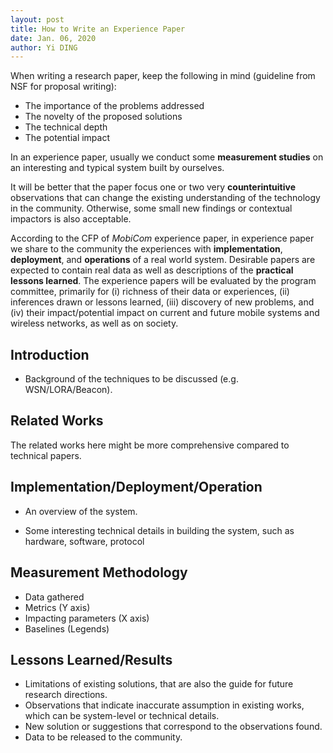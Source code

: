 ```yaml
---
layout: post
title: How to Write an Experience Paper
date: Jan. 06, 2020
author: Yi DING
---
```




When writing a research paper, keep the following in mind (guideline from NSF for proposal writing):

- The importance of the problems addressed
- The novelty of the proposed solutions
- The technical depth
- The potential impact



In an experience paper, usually we conduct some **measurement studies** on an interesting and typical system built by ourselves.



It will be better that the paper focus one or two very **counterintuitive** observations that can change the existing understanding of the technology in the community. Otherwise, some small new findings or contextual impactors is also acceptable.



According to the CFP of *MobiCom* experience paper, in experience paper we share to the community the experiences with **implementation**, **deployment**, and **operations** of a real world system. Desirable papers are expected to contain real data as well as descriptions of the **practical lessons learned**. The experience papers will be evaluated by the program committee, primarily for (i) richness of their data or experiences, (ii) inferences drawn or lessons learned, (iii) discovery of new problems, and (iv) their impact/potential impact on current and future mobile systems and wireless networks, as well as on society. 



## Introduction

* Background of the techniques to be discussed (e.g. WSN/LORA/Beacon).

## Related Works

The related works here might be more comprehensive compared to technical papers.

## Implementation/Deployment/Operation

* An overview of the system.

* Some interesting technical details in building the system, such as hardware, software, protocol

## Measurement Methodology

* Data gathered
* Metrics (Y axis)
* Impacting parameters (X axis)
* Baselines (Legends)

## Lessons Learned/Results

* Limitations of existing solutions, that are also the guide for future research directions.
* Observations that indicate inaccurate assumption in existing works, which can be system-level or technical details.
* New solution or suggestions that correspond to the observations found.
* Data to be released to the community.